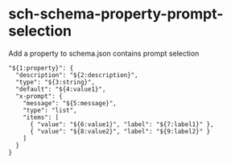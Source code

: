 # sch-schema-property-prompt-selection

Add a property to schema.json contains prompt selection

```
"${1:property}": {
  "description": "${2:description}",
  "type": "${3:string}",
  "default": "${4:value1}",
  "x-prompt": {
    "message": "${5:message}",
    "type": "list",
    "items": [
      { "value": "${6:value1}", "label": "${7:label1}" },
      { "value": "${8:value2}", "label": "${9:label2}" }
    ]
  }
}
```
